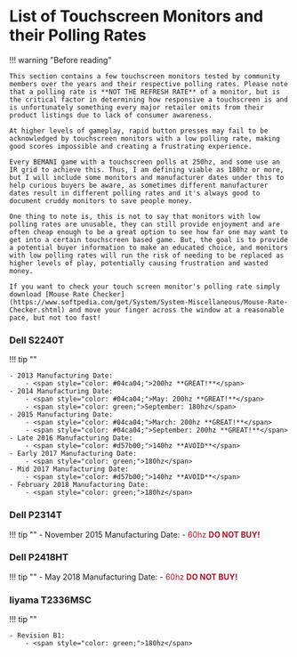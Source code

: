 # List of Touchscreen Monitors and their Polling Rates

!!! warning "Before reading"

	This section contains a few touchscreen monitors tested by community members over the years and their respective polling rates. Please note that a polling rate is **NOT THE REFRESH RATE** of a monitor, but is the critical factor in determining how responsive a touchscreen is and is unfortunately something every major retailer omits from their product listings due to lack of consumer awareness.

	At higher levels of gameplay, rapid button presses may fail to be acknowledged by touchscreen monitors with a low polling rate, making good scores impossible and creating a frustrating experience.

	Every BEMANI game with a touchscreen polls at 250hz, and some use an IR grid to achieve this. Thus, I am defining viable as 180hz or more, but I will include some monitors and manufacturer dates under this to help curious buyers be aware, as sometimes different manufacturer dates result in different polling rates and it's always good to document cruddy monitors to save people money.

	One thing to note is, this is not to say that monitors with low polling rates are unusable, they can still provide enjoyment and are often cheap enough to be a great option to see how far one may want to get into a certain touchscreen based game. But, the goal is to provide a potential buyer information to make an educated choice, and monitors with low polling rates will run the risk of needing to be replaced as higher levels of play, potentially causing frustration and wasted money.

	If you want to check your touch screen monitor's polling rate simply download [Mouse Rate Checker](https://www.softpedia.com/get/System/System-Miscellaneous/Mouse-Rate-Checker.shtml) and move your finger across the window at a reasonable pace, but not too fast!

### Dell S2240T

!!! tip ""

	- 2013 Manufacturing Date:
		- <span style="color: #04ca04;">200hz **GREAT!**</span>
	- 2014 Manufacturing Date:
		- <span style="color: #04ca04;">May: 200hz **GREAT!**</span>
		- <span style="color: green;">September: 180hz</span>
	- 2015 Manufacturing Date:
		- <span style="color: #04ca04;">March: 200hz **GREAT!**</span>
		- <span style="color: #04ca04;">September: 200hz **GREAT!**</span>
	- Late 2016 Manufacturing Date:
		- <span style="color: #d57b00;">140hz **AVOID**</span>
	- Early 2017 Manufacturing Date:
		- <span style="color: green;">180hz</span>
	- Mid 2017 Manufacturing Date:
		- <span style="color: #d57b00;">140hz **AVOID**</span>
	- February 2018 Manufacturing Date:
		- <span style="color: green;">180hz</span>

### Dell P2314T

!!! tip ""
	- November 2015 Manufacturing Date:
		- <span style="color: #b70e25;">60hz **DO NOT BUY!**</span>

### Dell P2418HT

!!! tip ""
	- May 2018 Manufacturing Date:
		- <span style="color: #b70e25;">60hz **DO NOT BUY!**</span>

### Iiyama T2336MSC

!!! tip ""

	- Revision B1:
		- <span style="color: green;">180hz</span>
